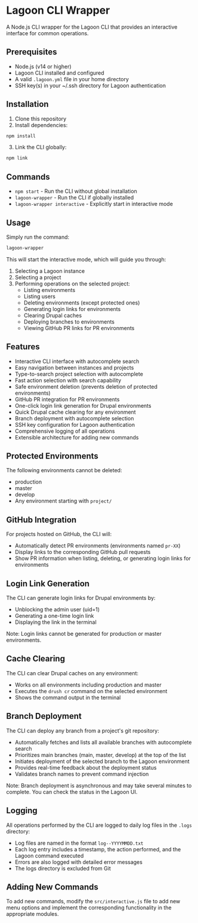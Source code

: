 # Lagoon CLI Wrapper

A Node.js CLI wrapper for the Lagoon CLI that provides an interactive interface for common operations.

## Prerequisites

- Node.js (v14 or higher)
- Lagoon CLI installed and configured
- A valid `.lagoon.yml` file in your home directory
- SSH key(s) in your ~/.ssh directory for Lagoon authentication

## Installation

1. Clone this repository
2. Install dependencies:

```bash
npm install
```

3. Link the CLI globally:

```bash
npm link
```

## Commands

- `npm start` - Run the CLI without global installation
- `lagoon-wrapper` - Run the CLI if globally installed
- `lagoon-wrapper interactive` - Explicitly start in interactive mode

## Usage

Simply run the command:

```bash
lagoon-wrapper
```

This will start the interactive mode, which will guide you through:

1. Selecting a Lagoon instance
2. Selecting a project
3. Performing operations on the selected project:
   - Listing environments
   - Listing users
   - Deleting environments (except protected ones)
   - Generating login links for environments
   - Clearing Drupal caches
   - Deploying branches to environments
   - Viewing GitHub PR links for PR environments

## Features

- Interactive CLI interface with autocomplete search
- Easy navigation between instances and projects
- Type-to-search project selection with autocomplete
- Fast action selection with search capability
- Safe environment deletion (prevents deletion of protected environments)
- GitHub PR integration for PR environments
- One-click login link generation for Drupal environments
- Quick Drupal cache clearing for any environment
- Branch deployment with autocomplete selection
- SSH key configuration for Lagoon authentication
- Comprehensive logging of all operations
- Extensible architecture for adding new commands

## Protected Environments

The following environments cannot be deleted:
- production
- master
- develop
- Any environment starting with `project/`

## GitHub Integration

For projects hosted on GitHub, the CLI will:
- Automatically detect PR environments (environments named `pr-XX`)
- Display links to the corresponding GitHub pull requests
- Show PR information when listing, deleting, or generating login links for environments

## Login Link Generation

The CLI can generate login links for Drupal environments by:
- Unblocking the admin user (uid=1)
- Generating a one-time login link
- Displaying the link in the terminal

Note: Login links cannot be generated for production or master environments.

## Cache Clearing

The CLI can clear Drupal caches on any environment:
- Works on all environments including production and master
- Executes the `drush cr` command on the selected environment
- Shows the command output in the terminal

## Branch Deployment

The CLI can deploy any branch from a project's git repository:
- Automatically fetches and lists all available branches with autocomplete search
- Prioritizes main branches (main, master, develop) at the top of the list
- Initiates deployment of the selected branch to the Lagoon environment
- Provides real-time feedback about the deployment status
- Validates branch names to prevent command injection

Note: Branch deployment is asynchronous and may take several minutes to complete. You can check the status in the Lagoon UI.

## Logging

All operations performed by the CLI are logged to daily log files in the `.logs` directory:
- Log files are named in the format `log--YYYYMMDD.txt`
- Each log entry includes a timestamp, the action performed, and the Lagoon command executed
- Errors are also logged with detailed error messages
- The logs directory is excluded from Git

## Adding New Commands

To add new commands, modify the `src/interactive.js` file to add new menu options and implement the corresponding functionality in the appropriate modules.
